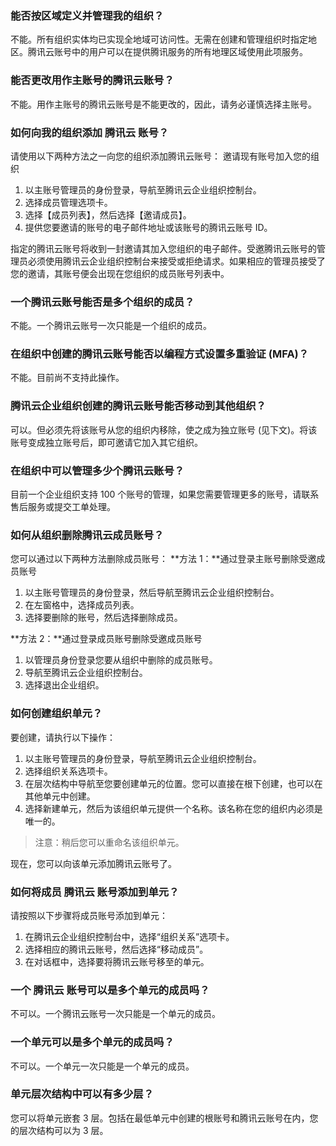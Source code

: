 ### 能否按区域定义并管理我的组织？
不能。所有组织实体均已实现全地域可访问性。无需在创建和管理组织时指定地区。腾讯云账号中的用户可以在提供腾讯服务的所有地理区域使用此项服务。
### 能否更改用作主账号的腾讯云账号？
不能。用作主账号的腾讯云账号是不能更改的，因此，请务必谨慎选择主账号。
### 如何向我的组织添加 腾讯云 账号？
请使用以下两种方法之一向您的组织添加腾讯云账号：
邀请现有账号加入您的组织
1. 以主账号管理员的身份登录，导航至腾讯云企业组织控制台。
2. 选择成员管理选项卡。
3. 选择【成员列表】，然后选择【邀请成员】。
4. 提供您要邀请的账号的电子邮件地址或该账号的腾讯云账号 ID。

指定的腾讯云账号将收到一封邀请其加入您组织的电子邮件。受邀腾讯云账号的管理员必须使用腾讯云企业组织控制台来接受或拒绝请求。如果相应的管理员接受了您的邀请，其账号便会出现在您组织的成员账号列表中。

### 一个腾讯云账号能否是多个组织的成员？
不能。一个腾讯云账号一次只能是一个组织的成员。
### 在组织中创建的腾讯云账号能否以编程方式设置多重验证 (MFA)？
不能。目前尚不支持此操作。
### 腾讯云企业组织创建的腾讯云账号能否移动到其他组织？
可以。但必须先将该账号从您的组织内移除，使之成为独立账号 (见下文)。将该账号变成独立账号后，即可邀请它加入其它组织。 
### 在组织中可以管理多少个腾讯云账号？
目前一个企业组织支持 100 个账号的管理，如果您需要管理更多的账号，请联系售后服务或提交工单处理。

### 如何从组织删除腾讯云成员账号？
您可以通过以下两种方法删除成员账号：
**方法 1：**通过登录主账号删除受邀成员账号
1. 以主账号管理员的身份登录，然后导航至腾讯云企业组织控制台。
2. 在左窗格中，选择成员列表。
3. 选择要删除的账号，然后选择删除成员。

**方法 2：**通过登录成员账号删除受邀成员账号
1. 以管理员身份登录您要从组织中删除的成员账号。
2. 导航至腾讯云企业组织控制台。
3. 选择退出企业组织。

### 如何创建组织单元？
要创建，请执行以下操作：
1. 以主账号管理员的身份登录，导航至腾讯云企业组织控制台。
2. 选择组织关系选项卡。
3. 在层次结构中导航至您要创建单元的位置。您可以直接在根下创建，也可以在其他单元中创建。
4. 选择新建单元，然后为该组织单元提供一个名称。该名称在您的组织内必须是唯一的。

>注意：稍后您可以重命名该组织单元。

现在，您可以向该单元添加腾讯云账号了。

### 如何将成员 腾讯云 账号添加到单元？
请按照以下步骤将成员账号添加到单元：
1. 在腾讯云企业组织控制台中，选择“组织关系”选项卡。
2. 选择相应的腾讯云账号，然后选择“移动成员”。
3. 在对话框中，选择要将腾讯云账号移至的单元。

### 一个 腾讯云 账号可以是多个单元的成员吗？
不可以。一个腾讯云账号一次只能是一个单元的成员。

### 一个单元可以是多个单元的成员吗？
不可以。一个单元一次只能是一个单元的成员。

### 单元层次结构中可以有多少层？
您可以将单元嵌套 3 层。包括在最低单元中创建的根账号和腾讯云账号在内，您的层次结构可以为 3 层。